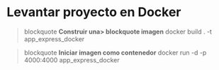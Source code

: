 # Levantar proyecto en Docker
> blockquote
**Construir una> blockquote imagen**
docker build . -t app_express_docker 

> blockquote
**Iniciar imagen como contenedor**
docker run -d -p 4000:4000 app_express_docker 

